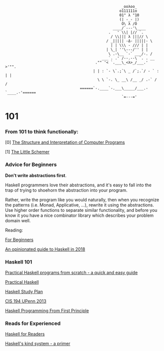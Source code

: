                                                          _ooλoo_
                                                        o111111o
                                                        01" λ "10
                                                        (| -_- |)
                                                         O\ λ /O
                                                     ____/`---'\____
                                                   .   ' \\| |// `.
                                                    / \\||| λ |||// \
                                                  / _||||| -Δ- |||||- \
                                                    | | \\\ - /// | |
                                                  | \_| ''\---/'' | |
                                                   \ .-\__ `-` ___/-. /
                                                ___`. .' /--.--\ `. . __
                                             ."" '< `.___\_<λ>_/___.' >'"".
                                            | | : `- \`.;`\ _ /`;.`/ - ` : | |
                                              \ \ `-. \_ __\ /__ _/ .-` / /
                                      ======`-.____`-.___\_____/___.-`____.-'======
                                                         `=---='


# 101

### From 101 to think functionally:

[0] [The Structure and Interpretation of Computer Programs](https://github.com/allenleein/brains/blob/master/Zen-of-Functional-Programming/(883)The%20Structure%20and%20Interpretation%20of%20Computer%20Programs.pdf)

[1] [The Little Schemer](https://github.com/allenleein/brains/blob/master/Zen-of-Functional-Programming/The_Little_Schemer_4th.pdf)


### Advice for Beginners

**Don't write abstractions first**. 

Haskell programmers love their abstractions, and it's easy to fall into the trap of trying to shoehorn the abstraction into your program. 

Rather, write the program like you would naturally, then when you recognize the patterns (i.e. Monad, Applicative, ...), rewrite it using the abstractions. Use higher order functions to separate similar functionality, and before you know it you have a nice combinator library which describes your problem domain well. 

Reading: 

[For Beginners](https://argumatronic.com/posts/1970-01-01-beginners.html)

[An opinionated guide to Haskell in 2018](https://lexi-lambda.github.io/blog/2018/02/10/an-opinionated-guide-to-haskell-in-2018/)


### Haskell 101

[Practical Haskell programs from scratch - a quick and easy guide](https://www.ahri.net/practical-haskell-programs-from-scratch/#a-repl-read-evaluate-print-loop)

[Practical Haskell](http://seanhess.github.io/) 

[Haskell Study Plan](https://github.com/soupi/haskell-study-plan)

[CIS 194 UPenn 2013](http://www.seas.upenn.edu/~cis194/spring13/lectures.html)

[Haskell Programming From First Principle](https://github.com/allenleein/brains/blob/master/Zen-of-Functional-Programming/Haskell%20Programming%20From%20First%20Principle.pdf)

### Reads for Experienced

[Haskell for Readers](http://haskell-for-readers.nomeata.de/)

[Haskell's kind system - a primer](https://diogocastro.com/blog/2018/10/17/haskells-kind-system-a-primer/)


